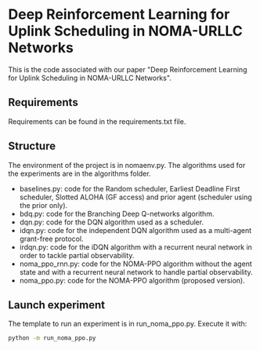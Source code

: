 #  Deep Reinforcement Learning for Uplink Scheduling in NOMA-URLLC Networks

This is the code associated with our paper "Deep Reinforcement Learning for Uplink Scheduling in NOMA-URLLC Networks". 

## Requirements
Requirements can be found in the requirements.txt file.

## Structure
The environment of the project is in nomaenv.py. The algorithms used for the experiments are in the algorithms folder. 

- baselines.py: code for the Random scheduler, Earliest Deadline First scheduler, Slotted ALOHA (GF access) and prior agent (scheduler using the prior only).
- bdq.py: code for the Branching Deep Q-networks algorithm.
- dqn.py: code for the DQN algorithm used as a scheduler.
- idqn.py: code for the independent DQN algorithm used as a multi-agent grant-free protocol.
- irdqn.py: code for the iDQN algorithm with a recurrent neural network in order to tackle partial observability.
- noma_ppo_rnn.py: code for the NOMA-PPO algorithm without the agent state and with a recurrent neural network to handle partial observability.
- noma_ppo.py: code for the NOMA-PPO algorithm (proposed version).

## Launch experiment
The template to run an experiment is in run_noma_ppo.py. Execute it with: 

```bash
python -m run_noma_ppo.py
```

